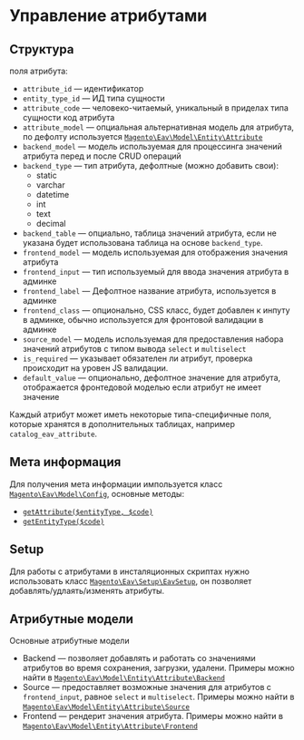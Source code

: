 # Управление атрибутами

## Структура

поля атрибута:

* `attribute_id` — идентификатор
* `entity_type_id` — ИД типа сущности
* `attribute_code` — человеко-читаемый, уникальный в приделах типа сущности код атрибута
* `attribute_model` — опциальная альтернативная модель для атрибута, по дефолту используется [`Magento\Eav\Model\Entity\Attribute`](https://github.com/magento/magento2/blob/2.3/app/code/Magento/Eav/Model/Entity/Attribute.php)
* `backend_model` — модель используемая для процессинга значений атрибута перед и после CRUD операций
* `backend_type` — тип атрибута, дефолтные (можно добавить свои):
    * static
    * varchar
    * datetime
    * int
    * text
    * decimal
* `backend_table` — опциально, таблица значений атрибута, если не указана будет использована таблица на основе `backend_type`.  
* `frontend_model` — модель используемая для отображения значения атрибута
* `frontend_input` — тип используемый для ввода значения атрибута в админке
* `frontend_label` — Дефолтное название атрибута, используется в админке
* `frontend_class` — опционально, CSS класс, будет добавлен к инпуту в админке, обычно используется для фронтовой валидации в админке
* `source_model` — модель используемая для предоставления набора значений атрибутов с типом вывода `select` и `multiselect`
* `is_required` — указывает обязателен ли атрибут, проверка происходит на уровен JS валидации.
* `default_value` — опционально, дефолтное значение для атрибута, отображается фронтедовой моделью если атрибут не имеет значение

Каждый атрибут может иметь некоторые типа-специфичные поля, которые хранятся в дополнительных таблицах, например `catalog_eav_attribute`.

## Мета информация

Для получения мета информации импользуется класс [`Magento\Eav\Model\Config`](https://github.com/magento/magento2/blob/2.3/app/code/Magento/Eav/Model/Config.php), основные методы:

* [`getAttribute($entityType, $code)`](https://github.com/magento/magento2/blob/2.3/app/code/Magento/Eav/Model/Config.php#L532)
* [`getEntityType($code)`](https://github.com/magento/magento2/blob/2.3/app/code/Magento/Eav/Model/Config.php#L423)

## Setup

Для работы с атрибутами в инсталяционных скриптах нужно использовать класс [`Magento\Eav\Setup\EavSetup`](https://github.com/magento/magento2/blob/2.3/app/code/Magento/Eav/Setup/EavSetup.php), он позволяет добавлять/удлаять/изменять атрибуты.

## Атрибутные модели

Основные атрибутные модели

* Backend — позволяет добавлять и работать со значениями атрибутов во время сохранения, загрузки, удалени. Примеры можно найти в [`Magento\Eav\Model\Entity\Attribute\Backend`](https://github.com/magento/magento2/tree/2.3/app/code/Magento/Eav/Model/Entity/Attribute/Backend)
* Source — предоставляет возможные значения для атрибутов c `frontend_input`, равное `select` и `multiselect`. Примеры можно найти в [`Magento\Eav\Model\Entity\Attribute\Source`](https://github.com/magento/magento2/tree/2.3/app/code/Magento/Eav/Model/Entity/Attribute/Source)
* Frontend — рендерит значения атрибута. Примеры можно найти в [`Magento\Eav\Model\Entity\Attribute\Frontend`](https://github.com/magento/magento2/tree/2.3/app/code/Magento/Eav/Model/Entity/Attribute/Frontend)
